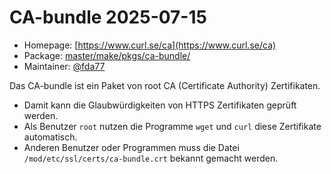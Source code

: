 # CA-bundle 2025-07-15
 - Homepage: [https://www.curl.se/ca](https://www.curl.se/ca)
 - Package: [master/make/pkgs/ca-bundle/](https://github.com/Freetz-NG/freetz-ng/tree/master/make/pkgs/ca-bundle/)
 - Maintainer: [@fda77](https://github.com/fda77)

Das CA-bundle ist ein Paket von root CA (Certificate Authority) Zertifikaten.
<br>
 * Damit kann die Glaubwürdigkeiten von HTTPS Zertifikaten geprüft werden.
 * Als Benutzer ```root``` nutzen die Programme ```wget``` und ```curl``` diese Zertifikate automatisch.
 * Anderen Benutzer oder Programmen muss die Datei ```/mod/etc/ssl/certs/ca-bundle.crt``` bekannt gemacht werden.


